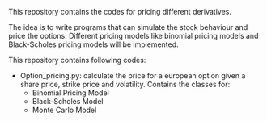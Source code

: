 This repository contains the codes for pricing different derivatives.

The idea is to write programs that can simulate the stock behaviour and price the options.
Different pricing models like binomial pricing models and Black-Scholes pricing models will 
be implemented.

This repository contains following codes:

- Option_pricing.py: calculate the price for a european option given a share price, strike price and volatility. Contains the classes for:
    - Binomial Pricing Model
    - Black-Scholes Model
    - Monte Carlo Model


